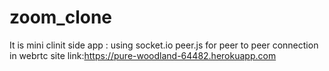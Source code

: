 # zoom_clone
It is mini clinit side app : using socket.io
peer.js for peer to peer connection in webrtc
site link:https://pure-woodland-64482.herokuapp.com
